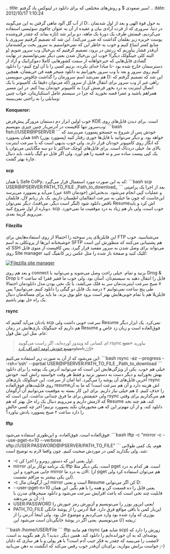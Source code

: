 .. title: سیر صعودی \$ و روش‌های مختلفی که برای دانلود در لینوکس یاد
گرفتم! .. date: 2012/10/17 1:10:24

از آب گل آلود ماهی گرفتن به این می‌گویند D:. به حول قوهٔ الهی و بعد از
اول شدنمان در دنیا‌، سروری که از فرت آزادی بیان و عقیده از آن به عنوان
چاقوی سوئیسی استفاده می‌کردیم‌، قیمتش ظرف یک دورهٔ یک ماهه‌، دو برابر
شد‌ (تازه بماند که چقدر فروشنده پوست خربزه زیر بقلمان گذاشت که ضرر
می‌کند). این شد که تصمیم گرفتیم سروری با منابع کمتر ابتیاع کنیم و خوب به
خاطر این که نمی‌خواستیم به سرور بخت برگشته‌مان آن‌قدر فشار بیاوریم که
زرتش در برود‌، تصمیم گرفتیم که بی‌خیال وب سرور شویم‌ (و البته کلی
جینگولک دیگر)! خوب این بی‌خیال شدن یعنی دیگر نمی‌توانستیم در نهایت گشادی
فایل‌هایی که خیر‌خواهانه از سمت کشور‌هایی کاملا دموکراتیک و آزاد از
دسترسمان خارج شده بود -تا مبادا خدای نکرده‌، بزنیم کسی را با آن اوخ
کنیم- را دانلود کنیم روی سرور و بعد با وب سرور بخورانیم به دانلود منیجر
همه فن حریفمان‌، همچین هم نمی‌شد اسم سرورمان را گذاشت چاقوس سوییسی D:
این شد که تصمیم گرفتم که راهی غیر از وب سرور برای انتقال فایل از سرور
(که می‌توان دقیقا یک کامپیوتر با یک اتصال اینترنت به درد بخور فرضش کرد)
به کامپیوتر خودمان پیدا کنم‌. در این مسیر همراهم باشید و عمرا قصه نخورید
که چرا در سیستم عامل استکباریتان‌، خواب چنین وسایلی را به راحتی
نمی‌بینیند:

#### Konqueror:

خوب اولین ابزار دم دستمان مرورگر پیش‌فرض KDE است‌. برای دیدن فایل‌های
روی وب‌سرور تنها کافیست در آدرس‌بار چنین چیزی بنویسیم: \`\`\`bash
fish://USER@IPSERVER \`\`\` خودش پس از شروع به جستجو پسوورد می‌پرسد که
همان پسوورد ssh (پسوورد یوزر) خواهد بود‌. و دیگر می‌توانید با فایل‌ها
جوری رفتار کنید که انگار روی کامپیوتر خودتان قرار دارند‌. ولی خوب بدیهی
است که با سرعت اینترنت بالای ما‌، خیلی دردناک است‌. برای فایل‌های کوچک
حداکثر تا دو سه مگابایتی می‌توان با یک کپی پیست ساده سر و ته قضیه را هم
آورد‌. ولی اگر فایل دو گیگ باشد‌، باید دنبال چارهٔ بهتر گشت‌.

#### scp

یا همان Safe CoPy‌، که به این صورت مورد استعمال قرار می‌گیرد: \`\`\`bash
scp USER@IPSERVER:PATH\_TO\_FILE \_Path\_to\_download\_ \`\`\` بعد از
اجرا یک پرامپتی می‌آید و پسوورد می‌پرسد (عین ssh خودمان) و عملیات کپی
انجام می‌شود‌. بدبختی‌اش این‌جاست که چون ما خیلی به سرعت انتقالمان
اطمینان داریم‌، یک بار زبانم لال، فایلمان ناقص دانلود شود‌ (لنگر است
دیگر‌، می‌افتد‌)، دیگر نمی‌توان Resume‌اش کرد و باید دوباره از اول شروع
کنید‌. scp خوب است‌، ولی باز هم زیاد به درد موقعیت ما نمی‌خورد‌. می‌رویم
گزینهٔ بعدی.

#### Filezilla

این فایلزیلای پدر سوخته را احتمالا از روی استفاده‌هایش برای FTP
می‌شناسید‌. خوب خوشبختانه این‌ها از پروتکلی به اسم SFTP هم پشتیبانی
می‌کنند که منظورش این است که SSH می‌تواند برای وصل شدن به سرور مقصد قرار
گیرد‌. پس کافیست از منوی فایل روی Site manager کلیک کنید و صفحهٔ باز شده
را مثل عکس زیر کانفیگ کنید:

[![Filezilla site
manager](http://dl.dropbox.com/u/25017694/Blog-photos/filezilla.png "Filezilla site manager")](http://dl.dropbox.com/u/25017694/Blog-photos/filezilla.png)

و بعد هم روی connect بزنید و تمام‌. خیلی راحت وصل می‌شوید و می‌توانید با
Drog & Drop فایل را انتقال دهید به سیستم‌تان‌. آسان بود‌. ولی خوب ما
فقیر فقرا که ساعت ۲ تا ۷ صبح سرعت اینترنت‌مان سر به فلک می‌کشد‌، با تک
نخی بودن مدل دانلود‌مان احتمالا طی پنج ساعت نمی‌توانیم ۲ درصد یک فایل دو
گیگی را دانلود کنیم‌. می‌توانیم؟ پس فایلزیلا هم با تمام خوبی‌هایش بهتر
است برود جلو بوق بزند‌. ما باید برای مساله‌مان دنبال یک راه حل بهتر
باشیم‌.

#### rsync

یاد‌تان می‌آید گفتیم که scp سرعت خوبی داشت ولی Resume نمی‌کرد‌. یک ابزار
دیگر هم داریم که جینگولک بازی‌هایش در زمان Resume فوق‌العاده است و زبان
زد خاص و عام‌. مثل این نقل قول:

> ای کسانی که ویندوز آورده‌اید‌، اگر راست می‌گویید rsync بیاورید «~~منبع
> نامعلوم~~[منبع خودش اومد اعتراف کرد
> ;-)](http://shahinism.com/blog/1391/07/26/%d8%b3%db%8c%d8%b1-%d8%b5%d8%b9%d9%88%d8%af%db%8c-%d9%88-%d8%b1%d9%88%d8%b4%e2%80%8c%d9%87%d8%a7%db%8c-%d9%85%d8%ae%d8%aa%d9%84%d9%81%db%8c-%da%a9%d9%87-%d8%a8%d8%b1%d8%a7%db%8c-%d8%af%d8%a7%d9%86/#comment-537)»

این می‌شود که از آن به صورت زیر استفاده می‌کنیم: \`\`\`bash
rsync -az --progress --rsh='ssh' --partial USER@IPSERVER:PATH\_TO\_FILE
\_Path\_to\_download \`\`\` خیلی هم خوب‌. یکی از ویژگی‌هایش این است که
می‌توانید آدرس یک پوشه را برای دانلود بهش بخورانید و دیگر دست به دستور
نزنید و فقط هر وقت خواستید رانش کنید‌. خودش آخرین فایل‌های آن پوشه را
می‌گیرد‌. اما امان از سرعت‌. این جینگولک بازی‌های rsync روی قابلیت‌های
فوق‌العاده resume‌اش هزینه دارد و آن هم سرعت است‌! که ما به آن هم خیلی
نیاز داریم‌. برای این کار بسته به موقعیت می‌توانیم آن آرگومان z را حذف
کنیم‌. ولی حقیقتش برای ما فرق چندانی نداشت‌. این است که rsync هم
می‌گذاریم برای وقتی که لازمش داریم و می‌رویم دنبال یک راه حل بهتر که هم
Resume کند‌، هم چند نخه دانلود کند‌، و از آن مهم‌تر این که هی مجبورمان
نکند پسوورد بزنیم! آخر چه کسی حالش را دارد ساعت ۲ صبح پسوورد یادش
بیاورد؟

#### lftp

فوق‌العاده‌ است‌. فوق‌العاده‌. و این‌طوری استفاده می‌شود: \`\`\`bash
lftp -c "mirror -c --use-pget-n=10 --verbose
sftp://USER:PASSWORD@IPSERVER/PATH\_TO\_FILE" \`\`\` هوم‌، یک کمی طولانی
شد‌. ولی بگذارید کمی در موردش صحبت کنیم‌. چون واقعا لازم به توضیح است:

-   ‎-c اول یعنی این که دستور روبرو را اجرا کن‌.
-   mirror یک برنامه توکار برای lftp است‌. یکی دیگر مثلا pget است‌. هر
    کدام به درد جایی می‌خورد و این mirror الان به درد ما‌. (از pget هم
    می‌توان استفاده کرد ولی این یکی بیشتر به مزاقم نشست).
-   ‎-c این آرگومان مال mirror است و یعنی Resume کن اگر می‌توانی D:
-   ‎--user-pget-n=10 یعنی فایل را ده قسمت کن و همه را با هم بگیر‌. این
    همان قابلیت چند نخی است که باعث افزایش سرعت می‌شود و دانلود
    منیجر‌های مدرن با آن پز می‌دهند ;-)
-   USER:PASSWORD یعنی این‌ور یوزر را می‌نویسیم و آن‌ورش رمز عبورش را!
-   PATH\_TO\_FILE این‌بار کمی با باقی مواقع فرق دارد‌. قبلا آدرس را از
    پوشهٔ خانگی یوزری که وارد شده بود وارد می‌کردیم و موضوع حل بود‌. ولی
    اینجا آدرس را از ریشه (/) می‌نویسیم‌. یعنی اگر در پوشهٔ خانگی‌تان
    است می‌شود این:

\`\`\`bash /home/USER/File \`\`\` lftp هم مانند rsync (شاید هم scp) زورش
را دارد که پوشه‌ای که به آن خورانده‌ایم را دانلود کند‌. همین دیگر‌.
دیدید؟ باز هم بگویید بد است‌. لامصب را می‌بینید که چقدر به فکر جیب آدم
است؟ با هر پولی و با هر سازی که دلتان خواست برایش بنوازید‌، برای‌تان
آن‌قدر خوب رقص می‌کند که انگشت به دهن می‌بانید ;-)
